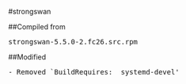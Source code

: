 #strongswan

##Compiled from
<pre>strongswan-5.5.0-2.fc26.src.rpm</pre>

##Modified
<pre>
- Removed `BuildRequires:  systemd-devel'
</pre>
